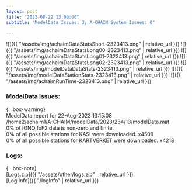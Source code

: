 ```yaml
---
layout: post
title: "2023-08-22 13:00:00"
subtitle: "ModelData Issues: 3; A-CHAIM System Issues: 0"

---
```


![]({{ "/assets/img/achaimDataStatsShort-2323413.png" | relative_url }})
![]({{ "/assets/img/achaimDataStatsLong00-2323413.png" | relative_url }})
![]({{ "/assets/img/achaimDataStatsLong01-2323413.png" | relative_url }})
![]({{ "/assets/img/achaimDataStatsLong02-2323413.png" | relative_url }})
![]({{ "/assets/img/modelDataDataStats-2323413.png" | relative_url }})
![]({{ "/assets/img/modelDataStationStats-2323413.png" | relative_url }})
![]({{ "/assets/img/achaimRunTime-2323413.png" | relative_url }})


### ModelData Issues:  
  
{: .box-warning}  
 ModelData report for 22-Aug-2023 13:15:08   
 /home2/achaim1/A-CHAIM/modelData/2023/234/13/modelData.mat   
 0% of IONO foF2 data is non-zero and finite.   
 0% of all possible stations for KASI were downloaded. x4509   
 0% of all possible stations for KARTVERKET were downloaded. x4218   
  


### Logs:  
  
{: .box-note}  
[Logs.zip]({{ "/assets/other/logs.zip" | relative_url }})  
[Log Info]({{ "/logInfo" | relative_url }})  
